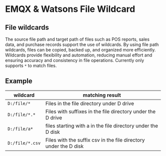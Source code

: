 # EMQX & Watsons File Wildcard

## File wildcards
The source file path and target path of files such as POS reports, sales data, and purchase records support the use of wildcards. By using file path wildcards, files can be copied, backed up, and organized more efficiently. Wildcards provide flexibility and automation, reducing manual effort and ensuring accuracy and consistency in file operations. Currently only supports `*` to match files.

## Example

| wildcard | matching result |
| --------------- | ----------------------------------|
| `D:/file/*` | Files in the file directory under D drive |
| `D:/file/*.*` | Files with suffixes in the file directory under the D drive |
| `D:/file/a*` | files starting with a in the file directory under the D disk |
| `D:/file/*.csv` | Files with the suffix csv in the file directory under the D disk |